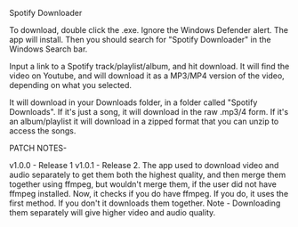 Spotify Downloader

To download, double click the .exe. Ignore the Windows Defender alert. The app will install. Then you should search for "Spotify Downloader" in the Windows Search bar.

Input a link to a Spotify track/playlist/album, and hit download. It will find the video on Youtube, and will download it as a MP3/MP4 version of the video, depending on what you selected. 

It will download in your Downloads folder, in a folder called "Spotify Downloads". If it's just a song, it will download in the raw .mp3/4 form. If it's an album/playlist it will download in a zipped format that you can unzip to access the songs.



PATCH NOTES-

v1.0.0 - Release 1
v1.0.1 - Release 2. The app used to download video and audio separately to get them both the highest quality, and then merge them together using ffmpeg, but wouldn't merge them, if the user did not have ffmpeg installed. Now, it checks if you do have ffmpeg. If you do, it 
         uses the first method. If you don't it downloads them together. Note - Downloading them separately will give higher video and audio quality.
